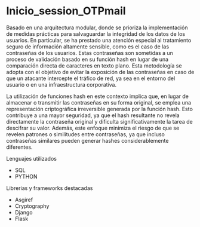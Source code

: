 # Inicio_session_OTPmail

Basado en una arquitectura modular, donde se prioriza la implementación de medidas prácticas para salvaguardar la integridad de los datos de los usuarios. En particular, se ha prestado una atención especial al tratamiento seguro de información altamente sensible, como es el caso de las contraseñas de los usuarios. Estas contraseñas son sometidas a un proceso de validación basado en su función hash en lugar de una comparación directa de caracteres en texto plano. Esta metodología se adopta con el objetivo de evitar la exposición de las contraseñas en caso de que un atacante intercepte el tráfico de red, ya sea en el entorno del usuario o en una infraestructura corporativa.

La utilización de funciones hash en este contexto implica que, en lugar de almacenar o transmitir las contraseñas en su forma original, se emplea una representación criptográfica irreversible generada por la función hash. Esto contribuye a una mayor seguridad, ya que el hash resultante no revela directamente la contraseña original y dificulta significativamente la tarea de descifrar su valor. Además, este enfoque minimiza el riesgo de que se revelen patrones o similitudes entre contraseñas, ya que incluso contraseñas similares pueden generar hashes considerablemente diferentes. 

Lenguajes utilizados
- SQL
- PYTHON

Librerias y frameworks destacadas
- Asgiref
- Cryptography
- Django
- Flask
